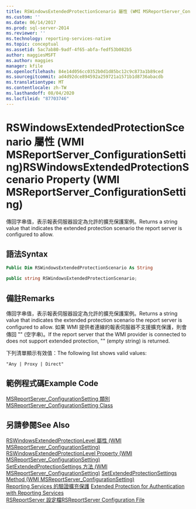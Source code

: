 ```yaml
---
title: RSWindowsExtendedProtectionScenario 屬性 (WMI MSReportServer_ConfigurationSetting) |Microsoft Docs
ms.custom: ''
ms.date: 06/14/2017
ms.prod: sql-server-2014
ms.reviewer: ''
ms.technology: reporting-services-native
ms.topic: conceptual
ms.assetid: 5ac7ab80-9adf-4f65-abfa-fedf53b082b5
author: maggiesMSFT
ms.author: maggies
manager: kfile
ms.openlocfilehash: 84e14d056cc0352b0d1d85bc12c9c873a1b89ced
ms.sourcegitcommit: ad4d92dce894592a259721a1571b1d8736abacdb
ms.translationtype: MT
ms.contentlocale: zh-TW
ms.lasthandoff: 08/04/2020
ms.locfileid: "87703746"
---
```

# <a name="rswindowsextendedprotectionscenario-property-wmi-msreportserver_configurationsetting"></a><span data-ttu-id="1df39-102">RSWindowsExtendedProtectionScenario 屬性 (WMI MSReportServer_ConfigurationSetting)</span><span class="sxs-lookup"><span data-stu-id="1df39-102">RSWindowsExtendedProtectionScenario Property (WMI MSReportServer_ConfigurationSetting)</span></span>
  <span data-ttu-id="1df39-103">傳回字串值，表示報表伺服器設定為允許的擴充保護案例。</span><span class="sxs-lookup"><span data-stu-id="1df39-103">Returns a string value that indicates the extended protection scenario the report server is configured to allow.</span></span>  
  
## <a name="syntax"></a><span data-ttu-id="1df39-104">語法</span><span class="sxs-lookup"><span data-stu-id="1df39-104">Syntax</span></span>  
  
```vb  
Public Dim RSWindowsExtendedProtectionScenario As String  
```  
  
```csharp  
public string RSWindowsExtendedProtectionScenario;  
```  
  
## <a name="remarks"></a><span data-ttu-id="1df39-105">備註</span><span class="sxs-lookup"><span data-stu-id="1df39-105">Remarks</span></span>  
 <span data-ttu-id="1df39-106">傳回字串值，表示報表伺服器設定為允許的擴充保護案例。</span><span class="sxs-lookup"><span data-stu-id="1df39-106">Returns a string value that indicates the extended protection scenario the report server is configured to allow.</span></span> <span data-ttu-id="1df39-107">如果 WMI 提供者連線的報表伺服器不支援擴充保護，則會傳回 "" (空字串)。</span><span class="sxs-lookup"><span data-stu-id="1df39-107">If the report server that the WMI provider is connected to does not support extended protection, "" (empty string) is returned.</span></span>  
  
 <span data-ttu-id="1df39-108">下列清單顯示有效值：</span><span class="sxs-lookup"><span data-stu-id="1df39-108">The following list shows valid values:</span></span>  
  
 `"Any | Proxy | Direct"`  
  
## <a name="example-code"></a><span data-ttu-id="1df39-109">範例程式碼</span><span class="sxs-lookup"><span data-stu-id="1df39-109">Example Code</span></span>  
 [<span data-ttu-id="1df39-110">MSReportServer_ConfigurationSetting 類別</span><span class="sxs-lookup"><span data-stu-id="1df39-110">MSReportServer_ConfigurationSetting Class</span></span>](msreportserver-configurationsetting-class.md)  
  
## <a name="see-also"></a><span data-ttu-id="1df39-111">另請參閱</span><span class="sxs-lookup"><span data-stu-id="1df39-111">See Also</span></span>  
 <span data-ttu-id="1df39-112">[RSWindowsExtendedProtectionLevel 屬性 &#40;WMI MSReportServer_ConfigurationSetting&#41;](rswindowsextendedprotectionlevel-property.md) </span><span class="sxs-lookup"><span data-stu-id="1df39-112">[RSWindowsExtendedProtectionLevel Property &#40;WMI MSReportServer_ConfigurationSetting&#41;](rswindowsextendedprotectionlevel-property.md) </span></span>  
 <span data-ttu-id="1df39-113">[SetExtendedProtectionSettings 方法 &#40;WMI MSReportServer_ConfigurationSetting&#41;](configurationsetting-method-setextendedprotectionsettings.md) </span><span class="sxs-lookup"><span data-stu-id="1df39-113">[SetExtendedProtectionSettings Method &#40;WMI MSReportServer_ConfigurationSetting&#41;](configurationsetting-method-setextendedprotectionsettings.md) </span></span>  
 <span data-ttu-id="1df39-114">[Reporting Services 的驗證擴充保護](../security/extended-protection-for-authentication-with-reporting-services.md) </span><span class="sxs-lookup"><span data-stu-id="1df39-114">[Extended Protection for Authentication with Reporting Services](../security/extended-protection-for-authentication-with-reporting-services.md) </span></span>  
 [<span data-ttu-id="1df39-115">RSReportServer 設定檔</span><span class="sxs-lookup"><span data-stu-id="1df39-115">RSReportServer Configuration File</span></span>](../report-server/rsreportserver-config-configuration-file.md)  
  
  
